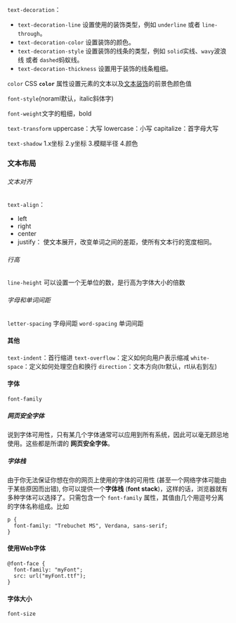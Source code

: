 `text-decoration`：
 - `text-decoration-line`
	设置使用的装饰类型，例如 `underline` 或者 `line-through`。
 - `text-decoration-color`
	设置装饰的颜色。
 - `text-decoration-style`
	设置装饰的线条的类型，例如 `solid`实线、`wavy`波浪线 或者 `dashed`蚂蚁线。
 - `text-decoration-thickness`
	设置用于装饰的线条粗细。

`color`
CSS **`color`** 属性设置元素的文本以及[文本装饰](https://developer.mozilla.org/zh-CN/docs/Web/CSS/text-decoration)的前景色颜色值

`font-style`(noraml默认，italic斜体字)

`font-weight`文字的粗细，bold

`text-transform`
	uppercase：大写
	lowercase：小写
	capitalize：首字母大写

`text-shadow`
	1.x坐标 2.y坐标
	3.模糊半径 4.颜色

### 文本布局
###### 文本对齐
`text-align`：
 - left
 - right
 - center
 - justify： 使文本展开，改变单词之间的差距，使所有文本行的宽度相同。
###### 行高
`line-height`
	可以设置一个无单位的数，是行高为字体大小的倍数
###### 字母和单词间距
`letter-spacing`
	字母间距
`word-spacing`
	单词间距
#### 其他
`text-indent`：首行缩进
`text-overflow`：定义如何向用户表示缩减
`white-space`：定义如何处理空白和换行
`direction`：文本方向(ltr默认，rtl从右到左)


#### 字体
`font-family`
##### 网页安全字体
说到字体可用性，只有某几个字体通常可以应用到所有系统，因此可以毫无顾忌地使用。这些都是所谓的 **网页安全字体**。

##### 字体栈
由于你无法保证你想在你的网页上使用的字体的可用性 (甚至一个网络字体可能由于某些原因而出错), 你可以提供一个**字体栈** (**font stack**)，这样的话，浏览器就有多种字体可以选择了。只需包含一个 `font-family` 属性，其值由几个用逗号分离的字体名称组成。比如

```
p {
  font-family: "Trebuchet MS", Verdana, sans-serif;
}
```
#### 使用Web字体
```
@font-face {
  font-family: "myFont";
  src: url("myFont.ttf");
}
```

#### 字体大小
`font-size`
